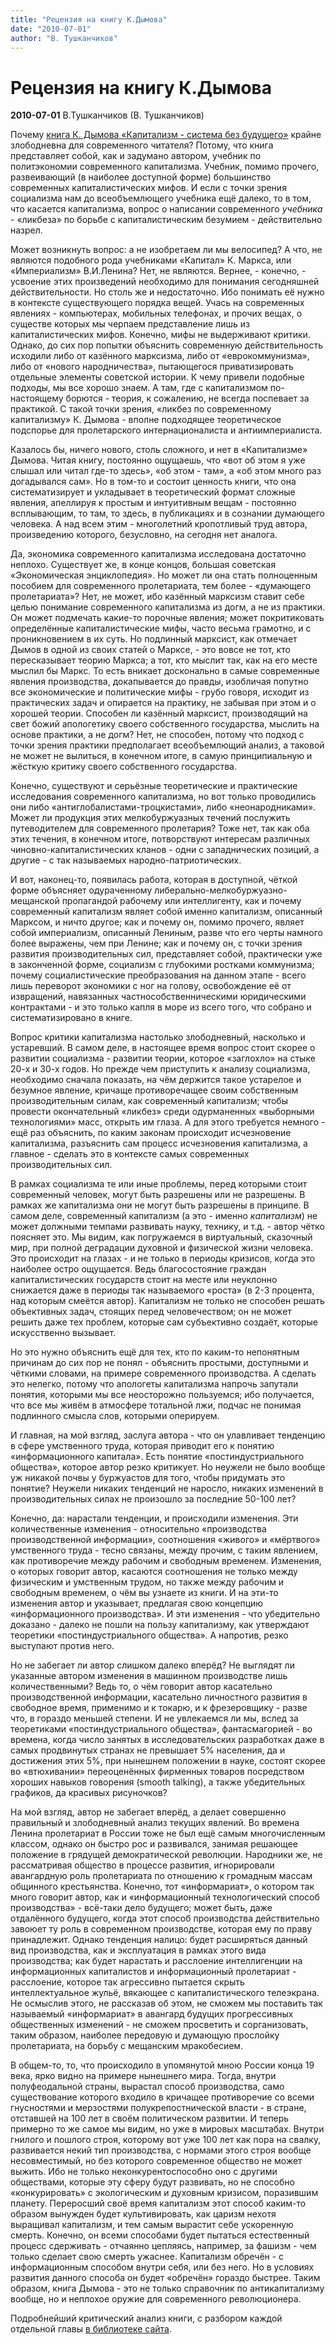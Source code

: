 ```yaml
---
title: "Рецензия на книгу К.Дымова"
date: "2010-07-01"
author: "В. Тушканчиков"
---
```


# Рецензия на книгу К.Дымова

**2010-07-01** В.Тушканчиков (В. Тушканчиков)

Почему [книга К. Дымова «Капитализм - система без будущего»](/bibl/dymov.zip) крайне злободневна для современного читателя? Потому, что книга представляет собой, как и задумано автором, учебник по политэкономии современного капитализма. Учебник, помимо прочего, развеивающий (в наиболее доступной форме) большинство современных капиталистических мифов. И если с точки зрения социализма нам до всеобъемлющего учебника ещё далеко, то в том, что касается капитализма, вопрос о написании современного *учебника* - «ликбеза» по борьбе с капиталистическим безумием - действительно назрел.

Может возникнуть вопрос: а не изобретаем ли мы велосипед? А что, не являются подобного рода учебниками «Капитал» К. Маркса, или «Империализм» В.И.Ленина? Нет, не являются. Вернее, - конечно, - усвоение этих произведений необходимо для понимания сегодняшней действительности. Но столь же и недостаточно. Ибо понимать её нужно в контексте существующего порядка вещей. Учась на современных явлениях - компьютерах, мобильных телефонах, и прочих вещах, о существе которых мы черпаем представление лишь из капиталистических мифов. Конечно, мифы не выдерживают критики. Однако, до сих пор попытки объяснить современную действительность исходили либо от казённого марксизма, либо от «еврокоммунизма», либо от «нового народничества», пытающегося приватизировать отдельные элементы советской истории. К чему привели подобные подходы, мы все хорошо знаем. А там, где с капитализмом по-настоящему борются - теория, к сожалению, не всегда поспевает за практикой. С такой точки зрения, «ликбез по современному капитализму» К. Дымова - вполне подходящее теоретическое подспорье для пролетарского интернационалиста и антиимпериалиста.

Казалось бы, ничего нового, столь сложного, и нет в «Капитализме» Дымова. Читая книгу, постоянно ощущаешь, что «вот об этом я уже слышал или читал где-то здесь», «об этом - там», а «об этом много раз догадывался сам». Но в том-то и состоит ценность книги, что она систематизирует и укладывает в теоретический формат сложные явления, апеллируя к простым и интуитивным вещам - постоянно всплывающим, то там, то здесь, в публикациях и в сознании думающего человека. А над всем этим - многолетний кропотливый труд автора, произведению которого, безусловно, на сегодня нет аналога.

Да, экономика современного капитализма исследована достаточно неплохо. Существует же, в конце концов, большая советская «Экономическая энциклопедия». Но может ли она стать полноценным пособием для современного пролетариата, тем более - «думающего пролетариата»? Нет, не может, ибо казённый марксизм ставит себе целью понимание современного капитализма из догм, а не из практики. Он может подмечать какие-то порочные явления; может покритиковать определённые капиталистические мифы, часто весьма грамотно, и с проникновением в их суть. Но подлинный марксист, как отмечает Дымов в одной из своих статей о Марксе, - это вовсе не тот, кто пересказывает теорию Маркса; а тот, кто мыслит так, как на его месте мыслил бы Маркс. То есть вникает досконально в самые современные явления производства, докапывается до правды, изобличая попутно все экономические и политические мифы - грубо говоря, исходит из практических задач и опирается на практику, не забывая при этом и о хорошей теории. Способен ли казённый марксист, производящий на свет божий апологетику своего собственного государства, мыслить на основе практики, а не догм? Нет, не способен, потому что подход с точки зрения практики предполагает всеобъемлющий анализ, а таковой не может не вылиться, в конечном итоге, в самую принципиальную и жёсткую критику своего собственного государства.

Конечно, существуют и серьёзные теоретические и практические исследования современного капитализма, но вот только проводились они либо «антиглобалистами-троцкистами», либо «неонародниками». Может ли продукция этих мелкобуржуазных течений послужить путеводителем для современного пролетария? Тоже нет, так как оба этих течения, в конечном итоге, потворствуют интересам различных чиновно-капиталистических кланов - одни с западнических позиций, а другие - с так называемых народно-патриотических.

И вот, наконец-то, появилась работа, которая в доступной, чёткой форме объясняет одураченному либерально-мелкобуржуазно-мещанской пропагандой рабочему или интеллигенту, как и почему современный капитализм являет собой именно капитализм, описанный Марксом, и ничто другое; как и почему он, помимо прочего, являет собой империализм, описанный Лениным, разве что его черты намного более выражены, чем при Ленине; как и почему он, с точки зрения развития производительных сил, представляет собой, практически уже в законченной форме, социализм с глубокими ростками коммунизма; почему социалистические преобразования на данном этапе - всего лишь переворот экономики с ног на голову, освобождение её от извращений, навязанных частнособственническими юридическими контрактами - и это только капля в море из всего того, что собрано и систематизировано в книге.

Вопрос критики капитализма настолько злободневный, насколько и устаревший. В самом деле, в настоящее время вопрос стоит скорее о развитии социализма - развитии теории, которое «заглохло» на стыке 20-х и 30-х годов. Но прежде чем приступить к анализу социализма, необходимо сначала показать, на чём держится такое устарелое и безумное явление, кричаще противоречащее своим собственным производительным силам, как современный капитализм; чтобы провести окончательный «ликбез» среди одурманенных «выборными технологиями» масс, открыть им глаза. А для этого требуется немного - ещё раз объяснить, по каким законам происходит исчезновение капитализма, разъяснить сам процесс исчезновения капитализма, а главное - сделать это в контексте самых современных производительных сил.

В рамках социализма те или иные проблемы, перед которыми стоит современный человек, могут быть разрешены или не разрешены. В рамках же капитализма они не могут быть разрешены в принципе. В самом деле, современный капитализм (а это - именно *капитализм*) не может должными темпами развивать науку, технику, и т.д. - автор чётко поясняет это. Мы видим, как погружаемся в виртуальный, сказочный мир, при полной деградации духовной и физической жизни человека. Это происходит на глазах - и не только в периоды кризисов, когда это наиболее остро ощущается. Ведь благосостояние граждан капиталистических государств стоит на месте или неуклонно снижается даже в периоды так называемого «роста» (в 2-3 процента, над которым смеётся автор). Капитализм не только не способен решать объективных задач, стоящих перед человечеством; он не может решить даже тех проблем, которые сам субъективно создаёт, которые искусственно вызывает.

Но это нужно объяснить ещё для тех, кто по каким-то непонятным причинам до сих пор не понял - объяснить простыми, доступными и чёткими словами, на примере современного производства. А сделать это нелегко, потому что апологеты капитализма напрочь запутали понятия, которыми мы все неосторожно пользуемся; ибо получается, что все мы живём в атмосфере тотальной лжи, подчас не понимая подлинного смысла слов, которыми оперируем.

И главная, на мой взгляд, заслуга автора - что он улавливает тенденцию в сфере умственного труда, которая приводит его к понятию «информационного капитала». Есть понятие «постиндустриального общества», которое автор резко критикует. Но неужели не было вообще уж никакой почвы у буржуастов для того, чтобы придумать это понятие? Неужели никаких тенденций не наросло, никаких изменений в производительных силах не произошло за последние 50-100 лет?

Конечно, да: нарастали тенденции, и происходили изменения. Эти количественные изменения - относительно «производства производственной информации», соотношения «живого» и «мёртвого» умственного труда - тесно связаны, между прочим, с таким явлением, как противоречие между рабочим и свободным временем. Изменения, о которых говорит автор, касаются соотношения не только между физическим и умственным трудом, но также между рабочим и свободным временем, о чём вы узнаете из книги. И на эти-то изменения автор и указывает, предлагая свою концепцию «информационного производства». И эти изменения - что убедительно доказано - далеко не пошли на пользу капитализму, как утверждают теоретики «постиндустриального общества». А напротив, резко выступают против него.

Но не забегает ли автор слишком далеко вперёд? Не выглядят ли указанные автором изменения в машинном производстве лишь количественными? Ведь то, о чём говорит автор касательно производственной информации, касательно личностного развития в свободное время, применимо и к токарю, и к фрезеровщику - разве что, в гораздо меньшей степени. И не увлекаемся ли мы, вслед за теоретиками «постиндустриального общества», фантасмагорией - во времена, когда число занятых в исследовательских разработках даже в самых продвинутых странах не превышает 5% населения, да и достижения этих 5%, при нынешнем положении в науке, состоят скорее во «втюхивании» переоценённых фирменных товаров посредством хороших навыков говорения (smooth talking), а также убедительных графиков, да красивых рисуночков?

На мой взгляд, автор не забегает вперёд, а делает совершенно правильный и злободневный анализ текущих явлений. Во времена Ленина пролетариат в России тоже не был ещё самым многочисленным классом, однако он быстро рос и развивался, занимая решающее положение в грядущей демократической революции. Народники же, не рассматривая общество в процессе развития, игнорировали авангардную роль пролетариата по отношению к громадным массам общинного крестьянства. Конечно, тот «информариат», о котором так много говорит автор, как и «информационный технологический способ производства» - всё-таки дело будущего; может быть, даже отдалённого будущего, когда этот способ производства действительно завоюет ту роль в современном производстве, которая ему по праву принадлежит. Однако тенденция налицо: будет расширяться данный вид производства, как и эксплуатация в рамках этого вида производства; как будет нарастать и расслоение интеллигенции на информационных капиталистов и информационный пролетариат - расслоение, которое так агрессивно пытается скрыть интеллектуальное жульё, вякающее с капиталистического телеэкрана. Не осмыслив этого, не рассказав об этом, не сможем мы поставить так называемый «информариат» в авангард будущих прогрессивных общественных изменений - не сможем просветить и сорганизовать, таким образом, наиболее передовую и думающую прослойку пролетариата, на борьбу с мещанским мракобесием.

В общем-то, то, что происходило в упомянутой мною России конца 19 века, ярко видно на примере нынешнего мира. Тогда, внутри полуфеодальной страны, вырастал способ производства, само существование которого входило в кричащее противоречие со всеми гнусностями и мерзостями полукрепостнической власти - в стране, отставшей на 100 лет в своём политическом развитии. И теперь примерно то же самое мы видим, но уже в мировых масштабах. Внутри гнилого и пошлого строя, которому вот уже 100 лет как пора на свалку, развивается некий тип производства, с нормами этого строя вообще несовместимый, но без которого современное общество не может выжить. Ибо не только неконкурентоспособно оно с другими обществами, которые эту сферу будут развивать, но не способно «конкурировать» с экологическим и духовным кризисом, поразившим планету. Переросший своё время капитализм этот способ каким-то образом вынужден будет культивировать, как царизм нехотя выращивал капитализм, и тем самым вырастит себе ускоренную смерть. Конечно, он всеми способами будет пытаться естественный процесс сдерживать - отчаянно цепляясь, например, за фашизм - чем только сделает свою смерть ужаснее. Капитализм обречён - с информационным способом внутри себя, или без него. Но в условиях развития данного способа он будет «обречён» гораздо быстрее. Таким образом, книга Дымова - это не только справочник по антикапитализму вообще, но и неплохое оружие для современного революционера.

Подробнейший критический анализ книги, с разбором каждой отдельной главы [в библиотеке сайта](/bibl/dymov_analiz.pdf).